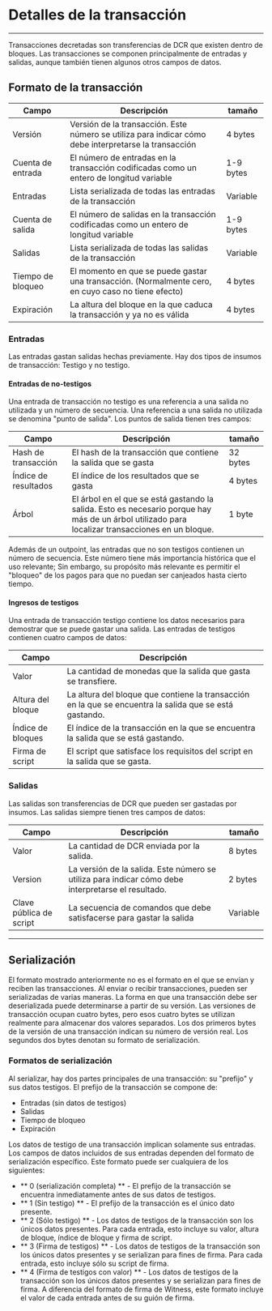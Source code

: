 # Detalles de la transacción

---

Transacciones decretadas son transferencias de DCR que existen dentro de bloques. Las transacciones se componen principalmente de entradas y salidas, aunque también tienen algunos otros campos de datos.


## Formato de la transacción

Campo        | Descripción                                                                                    | tamaño
---          | ---                                                                                            | ---
Versión      | Versión de la transacción. Este número se utiliza para indicar cómo debe interpretarse la transacción  | 4 bytes
Cuenta de entrada  | El número de entradas en la transacción codificadas como un entero de longitud variable                   | 1-9 bytes
Entradas       | Lista serializada de todas las entradas de la transacción                                                | Variable
Cuenta de salida | El número de salidas en la transacción codificadas como un entero de longitud variable                  | 1-9 bytes
Salidas      | Lista serializada de todas las salidas de la transacción                                               | Variable
Tiempo de bloqueo    | El momento en que se puede gastar una transacción. (Normalmente cero, en cuyo caso no tiene efecto)       | 4 bytes
Expiración       | La altura del bloque en la que caduca la transacción y ya no es válida                       | 4 bytes


### Entradas
Las entradas gastan salidas hechas previamente. Hay dos tipos de insumos de transacción: Testigo y no testigo.


#### Entradas de no-testigos
Una entrada de transacción no testigo es una referencia a una salida no utilizada y un número de secuencia. Una referencia a una salida no utilizada se denomina "punto de salida". Los puntos de salida tienen tres campos:

Campo            | Descripción                                                                                                                           | tamaño
---              | ---                                                                                                                                   | ---
Hash de transacción | El hash de la transacción que contiene la salida que se gasta                                                                     | 32 bytes
Índice de resultados     | El índice de los resultados que se gasta                                                                                                   | 4 bytes
Árbol             | El árbol en el que se está gastando la salida. Esto es necesario porque hay más de un árbol utilizado para localizar transacciones en un bloque. | 1 byte

Además de un outpoint, las entradas que no son testigos contienen un número de secuencia. Este número tiene más importancia histórica que el uso relevante; Sin embargo, su propósito más relevante es permitir el "bloqueo" de los pagos para que no puedan ser canjeados hasta cierto tiempo.


#### Ingresos de testigos
Una entrada de transacción testigo contiene los datos necesarios para demostrar que se puede gastar una salida. Las entradas de testigos contienen cuatro campos de datos:

Campo            | Descripción
---              | ---
Valor            | La cantidad de monedas que la salida que gasta se transfiere.
Altura del bloque     | La altura del bloque que contiene la transacción en la que se encuentra la salida que se está gastando.
Índice de bloques      | El índice de la transacción en la que se encuentra la salida que se está gastando.
Firma de script | El script que satisface los requisitos del script en la salida que se gasta.


### Salidas
Las salidas son transferencias de DCR que pueden ser gastadas por insumos. Las salidas siempre tienen tres campos de datos:

Campo             | Descripción                                                                                     | tamaño
---               | ---                                                                                             | ---
Valor             | La cantidad de DCR enviada por la salida.                                                     | 8 bytes
Version           | La versión de la salida. Este número se utiliza para indicar cómo debe interpretarse el resultado. | 2 bytes
Clave pública de script | La secuencia de comandos que debe satisfacerse para gastar la salida                                           | Variable

---

## Serialización
El formato mostrado anteriormente no es el formato en el que se envían y reciben las transacciones. Al enviar o recibir transacciones, pueden ser serializadas de varias maneras. La forma en que una transacción debe ser deserializada puede determinarse a partir de su versión. Las versiones de transacción ocupan cuatro bytes, pero esos cuatro bytes se utilizan realmente para almacenar dos valores separados. Los dos primeros bytes de la versión de una transacción indican su número de versión real. Los segundos dos bytes denotan su formato de serialización.


### Formatos de serialización
Al serializar, hay dos partes principales de una transacción: su "prefijo" y sus datos testigos.
El prefijo de la transacción se compone de:

* Entradas (sin datos de testigos)
* Salidas
* Tiempo de bloqueo
* Expiración

Los datos de testigo de una transacción implican solamente sus entradas. Los campos de datos incluidos de sus entradas dependen del formato de serialización específico. Este formato puede ser cualquiera de los siguientes:

* ** 0 (serialización completa) ** - El prefijo de la transacción se encuentra inmediatamente antes de sus datos de testigos.
* ** 1 (Sin testigo) ** - El prefijo de la transacción es el único dato presente.
* ** 2 (Sólo testigo) ** - Los datos de testigos de la transacción son los únicos datos presentes. Para cada entrada, esto incluye su valor, altura de bloque, índice de bloque y firma de script.
* ** 3 (Firma de testigos) ** - Los datos de testigos de la transacción son los únicos datos presentes y se serializan para fines de firma. Para cada entrada, esto incluye sólo su script de firma.
* ** 4 (Firma de testigos con valor) ** - Los datos de testigos de la transacción son los únicos datos presentes y se serializan para fines de firma. A diferencia del formato de firma de Witness, este formato incluye el valor de cada entrada antes de su guión de firma.

